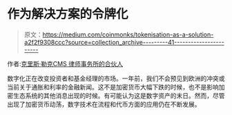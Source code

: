 # 作为解决方案的令牌化

> 原文：<https://medium.com/coinmonks/tokenisation-as-a-solution-a2f2f9308ccc?source=collection_archive---------41----------------------->

作者:[克里斯·勒克](https://www.linkedin.com/in/chris-luck-5467939/)[CMS 律师事务所的合伙人](https://cms.law/en/gbr/)

数字化正在改变投资者和基金经理的市场。一年前，我们不会预见到欧洲的冲突或当前关于通胀和利率的金融新闻。这不是加密货币大幅下跌的时候，也不是影响加密生态系统的其他消息出现的时候。有可能认为这是数字资产的末日。然而，尽管出现了加密货币动荡，数字技术在流程和代币方面的应用仍在不断发展。